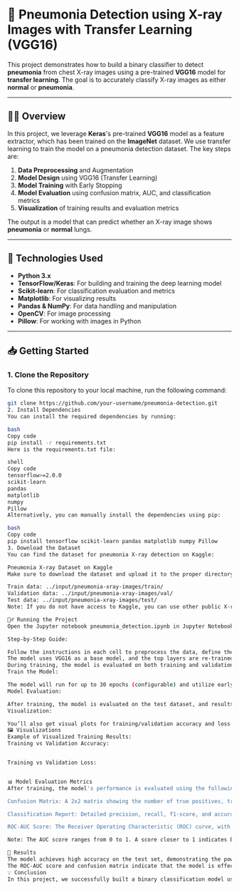 # 🚀 **Pneumonia Detection using X-ray Images with Transfer Learning (VGG16)**

This project demonstrates how to build a binary classifier to detect **pneumonia** from chest X-ray images using a pre-trained **VGG16** model for **transfer learning**. The goal is to accurately classify X-ray images as either **normal** or **pneumonia**.

---

## 🧑‍💻 **Overview**

In this project, we leverage **Keras**'s pre-trained **VGG16** model as a feature extractor, which has been trained on the **ImageNet** dataset. We use transfer learning to train the model on a pneumonia detection dataset. The key steps are:

1. **Data Preprocessing** and Augmentation
2. **Model Design** using VGG16 (Transfer Learning)
3. **Model Training** with Early Stopping
4. **Model Evaluation** using confusion matrix, AUC, and classification metrics
5. **Visualization** of training results and evaluation metrics

The output is a model that can predict whether an X-ray image shows **pneumonia** or **normal** lungs.

---

## 🧰 **Technologies Used**

- **Python 3.x**  
- **TensorFlow/Keras**: For building and training the deep learning model  
- **Scikit-learn**: For classification evaluation and metrics  
- **Matplotlib**: For visualizing results  
- **Pandas & NumPy**: For data handling and manipulation  
- **OpenCV**: For image processing  
- **Pillow**: For working with images in Python

---

## 📥 **Getting Started**

### 1. **Clone the Repository**

To clone this repository to your local machine, run the following command:

```bash
git clone https://github.com/your-username/pneumonia-detection.git
2. Install Dependencies
You can install the required dependencies by running:

bash
Copy code
pip install -r requirements.txt
Here is the requirements.txt file:

shell
Copy code
tensorflow>=2.0.0
scikit-learn
pandas
matplotlib
numpy
Pillow
Alternatively, you can manually install the dependencies using pip:

bash
Copy code
pip install tensorflow scikit-learn pandas matplotlib numpy Pillow
3. Download the Dataset
You can find the dataset for pneumonia X-ray detection on Kaggle:

Pneumonia X-ray Dataset on Kaggle
Make sure to download the dataset and upload it to the proper directory in your environment:

Train data: ../input/pneumonia-xray-images/train/
Validation data: ../input/pneumonia-xray-images/val/
Test data: ../input/pneumonia-xray-images/test/
Note: If you do not have access to Kaggle, you can use other public X-ray pneumonia datasets or create your own dataset with labeled X-ray images.

🏃‍♂️ Running the Project
Open the Jupyter notebook pneumonia_detection.ipynb in Jupyter Notebook or JupyterLab.

Step-by-Step Guide:

Follow the instructions in each cell to preprocess the data, define the model, and train it.
The model uses VGG16 as a base model, and the top layers are re-trained on the pneumonia dataset.
During training, the model is evaluated on both training and validation sets, and you will see metrics such as accuracy, loss, confusion matrix, and the AUC score.
Train the Model:

The model will run for up to 30 epochs (configurable) and utilize early stopping to prevent overfitting.
Model Evaluation:

After training, the model is evaluated on the test dataset, and results like the confusion matrix, classification report, and ROC-AUC score will be printed.
Visualization:

You’ll also get visual plots for training/validation accuracy and loss across epochs.
🖼️ Visualizations
Example of Visualized Training Results:
Training vs Validation Accuracy:


Training vs Validation Loss:


📊 Model Evaluation Metrics
After training, the model's performance is evaluated using the following metrics:

Confusion Matrix: A 2x2 matrix showing the number of true positives, true negatives, false positives, and false negatives.

Classification Report: Detailed precision, recall, f1-score, and accuracy for both classes (Normal and Pneumonia).

ROC-AUC Score: The Receiver Operating Characteristic (ROC) curve, with the Area Under the Curve (AUC) score showing the model's ability to distinguish between the classes.

Note: The AUC score ranges from 0 to 1. A score closer to 1 indicates better model performance.

📝 Results
The model achieves high accuracy on the test set, demonstrating the power of transfer learning and data augmentation for image classification tasks.
The ROC-AUC score and confusion matrix indicate that the model is effective at distinguishing between normal and pneumonia images.
💡 Conclusion
In this project, we successfully built a binary classification model using transfer learning with VGG16 to detect pneumonia from X-ray images. The model performs well in classification tasks, and the evaluation metrics show that it can be useful in clinical environments for pneumonia detection.
